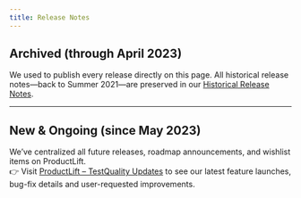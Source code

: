 ```yaml
---
title: Release Notes
---
```


## Archived (through April 2023)
We used to publish every release directly on this page. All historical release notes—back to Summer 2021—are preserved in our [Historical Release Notes](./whats-new-archive.md).

---

## New & Ongoing (since May 2023)
We’ve centralized all future releases, roadmap announcements, and wishlist items on ProductLift.  
👉 Visit [ProductLift – TestQuality Updates](https://testquality.productlift.dev/t/updates) to see our latest feature launches, bug-fix details and user-requested improvements.  
